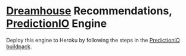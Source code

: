 [Dreamhouse](http://dreamhouseapp.io) Recommendations, [PredictionIO](http://predictionio.incubator.apache.org) Engine
==========================

Deploy this engine to Heroku by following the steps in the [PredictionIO buildpack](https://github.com/heroku/heroku-buildpack-pio).
